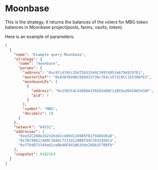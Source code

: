 # Moonbase

This is the strategy, it returns the balances of the voters for MBG token balances
in Moonbase project(pools, farms, vaults, token).

Here is an example of parameters:

```json
[
  {
    "name": "Example query Moonbase",
    "strategy": {
      "name": "moonbase",
      "params": {
        "address": "0xc97c478Fc35d75b51549C39974053a679A5C67E1",
        "masterChef": "0x830304d6C669d33738c7E4c1F2310CC1E530Df63",
        "moonbaseLPs": [
          {
            "address": "0x230C64C42886A1F6b91eD8C11B59a2D45865d38F",
            "pid": 7
          }
        ],
        "symbol": "MBG",
        "decimals": 18
      }
    },
    "network": "84531",
    "addresses": [
      "0xe32C26Be24232ba92cd89d116985F81f94Dd26a8",
      "0x7DC90A11489C384dc72234120B0f84C3932d94Ce",
      "0xf704872349a62ceBb40F841B635de268b2F7B9Fb"
    ],
    "snapshot": 9182354
  }
]
```
